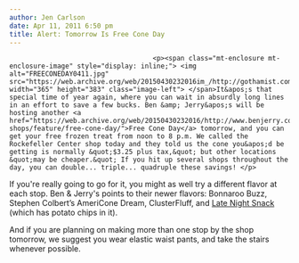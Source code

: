 ```yaml
---
author: Jen Carlson
date: Apr 11, 2011 6:50 pm
title: Alert: Tomorrow Is Free Cone Day
---
```


	
										<p><span class="mt-enclosure mt-enclosure-image" style="display: inline;"> <img alt="FREECONEDAY0411.jpg" src="https://web.archive.org/web/20150430232016im_/http://gothamist.com/attachments/arts_jen/FREECONEDAY0411.jpg" width="365" height="383" class="image-left"> </span>It&apos;s that special time of year again, where you can wait in absurdly long lines in an effort to save a few bucks. Ben &amp; Jerry&apos;s will be hosting another <a href="https://web.archive.org/web/20150430232016/http://www.benjerry.com/scoop-shops/feature/free-cone-day/">Free Cone Day</a> tomorrow, and you can get your free frozen treat from noon to 8 p.m. We called the Rockefeller Center shop today and they told us the cone you&apos;d be getting is normally &quot;$3.25 plus tax,&quot; but other locations &quot;may be cheaper.&quot; If you hit up several shops throughout the day, you can double... triple... quadruple these savings! </p>

<p>If you&apos;re really going to go for it, you might as well try a different flavor at each stop. Ben &amp; Jerry&apos;s points to their newer flavors: Bonnaroo Buzz, Stephen Colbert&#x2019;s AmeriCone Dream, ClusterFluff, and <a href="https://web.archive.org/web/20150430232016/http://gothamist.com/2011/03/03/jimmy_fallon_immortalized_in_ben_je.php">Late Night Snack</a> (which has potato chips in it).</p>

<p>And if you are planning on making more than one stop by the shop tomorrow, we suggest you wear elastic waist pants, and take the stairs whenever possible.</p>					
										
									
				